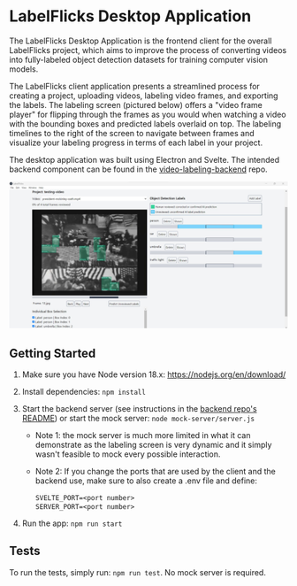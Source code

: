 # LabelFlicks Desktop Application

The LabelFlicks Desktop Application is the frontend client for the overall LabelFlicks project, which aims to improve the process of converting videos into fully-labeled object detection datasets for training computer vision models.

The LabelFlicks client application presents a streamlined process for creating a project, uploading videos, labeling video frames, and exporting the labels. The labeling screen (pictured below) offers a "video frame player" for flipping through the frames as you would when watching a video with the bounding boxes and predicted labels overlaid on top. The labeling timelines to the right of the screen to navigate between frames and visualize your labeling progress in terms of each label in your project. 

The desktop application was built using Electron and Svelte. The intended backend component can be found in the [video-labeling-backend](https://github.com/ruangroc/video-labeling-backend) repo.

![Preview of the LabelFlicks labeling screen](./labeling-screen-preview.jpg)

## Getting Started

1. Make sure you have Node version 18.x: https://nodejs.org/en/download/

2. Install dependencies: `npm install`

3. Start the backend server (see instructions in the [backend repo's README](https://github.com/ruangroc/video-labeling-backend)) or start the mock server: `node mock-server/server.js`

    - Note 1: the mock server is much more limited in what it can demonstrate as the labeling screen is very dynamic and it simply wasn't feasible to mock every possible interaction.

    - Note 2: If you change the ports that are used by the client and the backend use, make sure to also create a .env file and define:
        ```
        SVELTE_PORT=<port number>
        SERVER_PORT=<port number>
        ```

4. Run the app: `npm run start`


## Tests

To run the tests, simply run: `npm run test`. No mock server is required.





